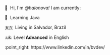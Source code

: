 <p>👋&nbsp; Hi, I'm <em>@halonova!</em> I am currently: </p>

<p>📌&nbsp; Learning Java</p>

<p>🇧🇷&nbsp; Living in Salvador, Brazil</p>

<p>:uk: Level<strong> Advanced</strong> in English</p>

<p>:point_right: https://www.linkedin.com/in/bvdev/ </p>
